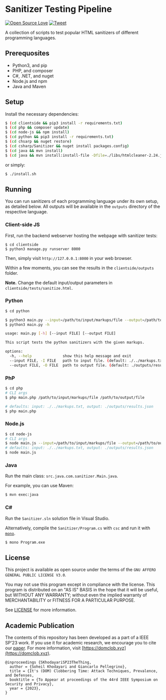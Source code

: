 # Sanitizer Testing Pipeline

[![Open Source Love](https://badges.frapsoft.com/os/v1/open-source.svg?v=103)](https://github.com/ellerbrock/open-source-badges/) [![Tweet](https://img.shields.io/twitter/url/http/shields.io.svg?style=social)](https://twitter.com/intent/tweet?text=Sanitizer-Testing-Pipeline&url=https://soheilkhodayari.github.io/html-sanitizers-testing-pipeline/)

A collection of scripts to test popular HTML sanitizers of different programming languages.

## Prerequosites

- Python3, and pip
- PHP, and composer
- C#, .NET, and nuget
- Node.js and npm
- Java and Maven

## Setup

Install the necessary dependencies:

```bash
$ (cd clientside && pip3 install -r requirements.txt)
$ (cd php && composer update)
$ (cd node-js && npm install)
$ (cd python && pip3 install -r requirements.txt)
$ (cd chsarp && nuget restore)
$ (cd csharp/Sanitizer && nuget install packages.config)
$ (cd java && mvn install)
$ (cd java && mvn install:install-file -Dfile=./libs/htmlcleaner-2.24.jar -DgroupId=org.htmlcleaner -DartifactId=htmlcleaner -Dversion=2.24 -Dpackaging=jar -DgeneratePom=true)
```

or simply:

```bash
$ ./install.sh
```

## Running

You can run sanitizers of each programming language under its own setup, as detailed below. All outputs will be available in the `outputs` directory of the respective language. 


### Client-side JS

First, run the backend webserver hosting the webpage with sanitizer tests:
```
$ cd clientside
$ python3 manage.py runserver 8000
```

Then, simply visit `http://127.0.0.1:8000` in your web browser. 

Within a few moments, you can see the results in the `clientside/outputs` folder. 


**Note.** Change the default input/output parameters in `clientside/tests/sanitize.html`.


### Python

```bash
$ cd python

$ python3 main.py --input=/path/to/input/markups/file --output=/path/to/output/file
$ python3 main.py -h

usage: main.py [-h] [--input FILE] [--output FILE]

This script tests the python sanitizers with the given markups.

options:
  -h, --help              show this help message and exit
  --input FILE, -I FILE   path to input file. (default: ./../markups.txt)
  --output FILE, -O FILE  path to output file. (default: ./outputs/results.json)
````


### PhP

```bash
$ cd php
# CLI args
$ php main.php /path/to/input/markups/file /path/to/output/file

# defaults: input: ./../markups.txt, output: ./outputs/results.json
$ php main.php 
````


### Node.js

```bash
$ cd node-js
# CLI args
$ node main.js --input=/path/to/input/markups/file --output=/path/to/output/file
# defaults: input: ./../markups.txt, output: ./outputs/results.json
$ node main.js
```


### Java 

Run the main class: `src.java.com.sanitizer.Main.java`.

For example, you can use Maven:

```bash
$ mvn exec:java
```

### C#

Run the `Sanitizer.sln` solution file in Visual Studio.

Alternatively, compile the `Sanitizer/Program.cs` with `csc` and run it with [`mono`](https://www.mono-project.com/docs/getting-started/mono-basics/). 

```bash
$ mono Program.exe
```

## License

This project is available as open source under the terms of the `GNU AFFERO GENERAL PUBLIC LICENSE V3.0`. 

You may not use this program except in compliance with the license. This program is distributed on an "AS IS" BASIS in the hope that it will be useful, but WITHOUT ANY WARRANTY; without even the implied warranty of  MERCHANTABILITY or FITNESS FOR A PARTICULAR PURPOSE. 

See [LICENSE](LICENSE) for more information.



## Academic Publication

The contents of this repository has been developed as a part of a IEEE SP'23 work. If you use it for academic research, we encourage you to cite our [paper](https://publications.cispa.saarland/3756/). For more information, visit [https://domclob.xyz](https://domclob.xyz).

```
@inproceedings {SKhodayariSP23TheThing,
  author = {Soheil Khodayari and Giancarlo Pellegrino},
  title = {It's (DOM) Clobbering Time: Attack Techniques, Prevalence, and Defenses,
  booktitle = {To Appear at proceedings of the 44rd IEEE Symposium on Security and Privacy},
  year = {2023},
}
```
